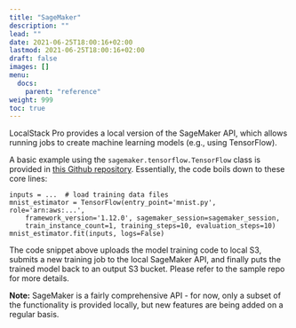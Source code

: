 ```yaml
---
title: "SageMaker"
description: ""
lead: ""
date: 2021-06-25T18:00:16+02:00
lastmod: 2021-06-25T18:00:16+02:00
draft: false
images: []
menu: 
  docs:
    parent: "reference"
weight: 999
toc: true
---
```


LocalStack Pro provides a local version of the SageMaker API, which allows running jobs to create machine learning models (e.g., using TensorFlow).

A basic example using the `sagemaker.tensorflow.TensorFlow` class is provided in [this Github repository](https://github.com/localstack/localstack-pro-samples/tree/master/sagemaker-ml-jobs). Essentially, the code boils down to these core lines:
```
inputs = ...  # load training data files
mnist_estimator = TensorFlow(entry_point='mnist.py', role='arn:aws:...',
    framework_version='1.12.0', sagemaker_session=sagemaker_session,
    train_instance_count=1, training_steps=10, evaluation_steps=10)
mnist_estimator.fit(inputs, logs=False)
```

The code snippet above uploads the model training code to local S3, submits a new training job to the local SageMaker API, and finally puts the trained model back to an output S3 bucket. Please refer to the sample repo for more details.

**Note:** SageMaker is a fairly comprehensive API - for now, only a subset of the functionality is provided locally, but new features are being added on a regular basis.
